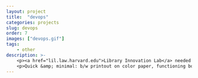 ```yaml
---
layout: project
title:  "devops"
categories: projects
slug: devops
order: 7
images: ["devops.gif"]
tags: 
    - other
description: >-
    <p><a href="lil.law.harvard.edu">Library Innovation Lab</a> needed to hire a devops engineer.</p>
    <p>Quick &amp; minimal: b/w printout on color paper, functioning both as an informational flyer and a URL.</p>
---
```

